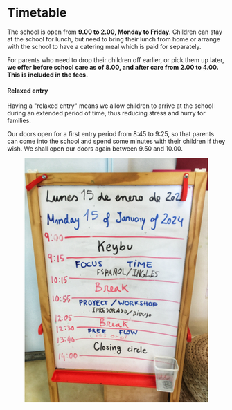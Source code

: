# Timetable

The school is open from **9.00 to 2.00, Monday to Friday**. Children can stay at the school for lunch, but need to bring their lunch from home or arrange with the school to have a catering meal which is paid for separately.&#x20;

For parents who need to drop their children off earlier, or pick them up later, **we offer before school care as of 8.00, and after care from 2.00 to 4.00. This is included in the fees.**

#### Relaxed entry

Having a "relaxed entry" means we allow children to arrive at the school during an extended period of time, thus reducing stress and hurry for families.

Our doors open for a first entry period from 8:45 to 9:25, so that parents can come into the school and spend some minutes with their children if they wish. We shall open our doors again between 9.50 and 10.00.



<figure><img src="../.gitbook/assets/IMG_5943 (1).JPG" alt=""><figcaption></figcaption></figure>
